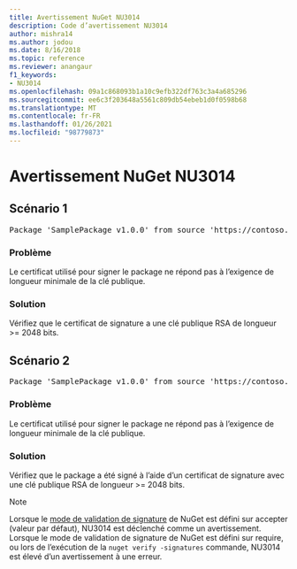```yaml
---
title: Avertissement NuGet NU3014
description: Code d’avertissement NU3014
author: mishra14
ms.author: jodou
ms.date: 8/16/2018
ms.topic: reference
ms.reviewer: anangaur
f1_keywords:
- NU3014
ms.openlocfilehash: 09a1c868093b1a10c9efb322df763c3a4a685296
ms.sourcegitcommit: ee6c3f203648a5561c809db54ebeb1d0f0598b68
ms.translationtype: MT
ms.contentlocale: fr-FR
ms.lasthandoff: 01/26/2021
ms.locfileid: "98779873"
---
```

# <a name="nuget-warning-nu3014"></a>Avertissement NuGet NU3014

## <a name="scenario-1"></a>Scénario 1

<pre>Package 'SamplePackage v1.0.0' from source 'https://contoso.com/index.json': The signing certificate does not meet a minimum public key length requirement.</pre>

### <a name="issue"></a>Problème

Le certificat utilisé pour signer le package ne répond pas à l’exigence de longueur minimale de la clé publique.


### <a name="solution"></a>Solution

Vérifiez que le certificat de signature a une clé publique RSA de longueur >= 2048 bits.



## <a name="scenario-2"></a>Scénario 2

<pre>Package 'SamplePackage v1.0.0' from source 'https://contoso.com/index.json': The primary signature's certificate does not meet a minimum public key length requirement.</pre>

### <a name="issue"></a>Problème

Le certificat utilisé pour signer le package ne répond pas à l’exigence de longueur minimale de la clé publique.


### <a name="solution"></a>Solution

Vérifiez que le package a été signé à l’aide d’un certificat de signature avec une clé publique RSA de longueur >= 2048 bits.


> [!Note]
> Lorsque le [mode de validation de signature](../../consume-packages/installing-signed-packages.md#configure-package-signature-requirements) de NuGet est défini sur accepter (valeur par défaut), NU3014 est déclenché comme un avertissement. Lorsque le mode de validation de signature de NuGet est défini sur require, ou lors de l’exécution de la `nuget verify -signatures` commande, NU3014 est élevé d’un avertissement à une erreur. 

